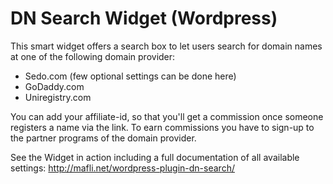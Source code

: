 # DN Search Widget (Wordpress)
This smart widget offers a search box to let users search for domain names at one of the following domain provider:
* Sedo.com (few optional settings can be done here)
* GoDaddy.com
* Uniregistry.com

You can add your affiliate-id, so that you'll get a commission once someone registers a name via the link. To earn commissions
you have to sign-up to the partner programs of the domain provider.

See the Widget in action including a full documentation of all available settings: http://mafli.net/wordpress-plugin-dn-search/
